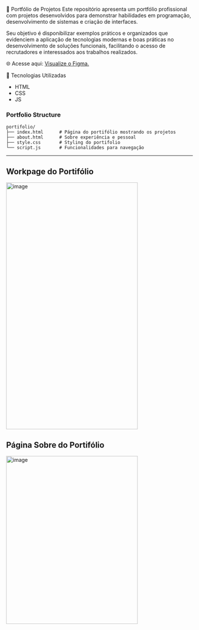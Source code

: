 📌 Portfólio de Projetos
Este repositório apresenta um portfólio profissional com projetos desenvolvidos para demonstrar habilidades em programação, desenvolvimento de sistemas e criação de interfaces.

Seu objetivo é disponibilizar exemplos práticos e organizados que evidenciem a aplicação de tecnologias modernas e boas práticas no desenvolvimento de soluções funcionais, facilitando o acesso de recrutadores e interessados aos trabalhos realizados.

🌐 Acesse aqui: [Visualize o Figma.](https://www.figma.com/design/M6GRFmiXeLHltAkO5xO0PH/LABORAT%C3%93RIO-DE-DESENVOLVIMENTO?node-id=1-3&t=hYsukYMv1ZaWR3uL-1)

🚀 Tecnologias Utilizadas
- HTML
- CSS
- JS

### Portfolio Structure
```
portifolio/
├── index.html      # Página do portifólio mostrando os projetos
├── about.html      # Sobre experiência e pessoal
├── style.css       # Styling do portifolio
└── script.js       # Funcionalidades para navegação
```

---

## Workpage do Portifólio
<img width="355" height="667" alt="image" src="https://github.com/user-attachments/assets/a14285af-36bc-44d8-984b-39c101fd1787" />



## Página Sobre do Portifólio
<img width="355" height="454" alt="image" src="https://github.com/user-attachments/assets/89c14274-1286-43a6-abbf-727bdac332af" />



